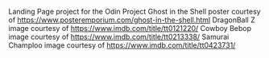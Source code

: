 Landing Page project for the Odin Project
Ghost in the Shell poster courtesy of https://www.posteremporium.com/ghost-in-the-shell.html
DragonBall Z image courtesy of https://www.imdb.com/title/tt0121220/
Cowboy Bebop image courtesy of https://www.imdb.com/title/tt0213338/
Samurai Champloo image courtesy of https://www.imdb.com/title/tt0423731/

